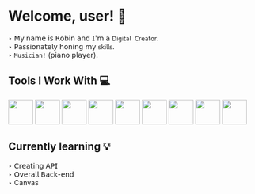 # Welcome, user! 👋

‣ 𝖬𝗒 𝗇𝖺𝗆𝖾 𝗂𝗌 𝖱𝗈𝖻𝗂𝗇 𝖺𝗇𝖽 𝖨'𝗆 𝖺 ```𝖣𝗂𝗀𝗂𝗍𝖺𝗅 𝖢𝗋𝖾𝖺𝗍𝗈𝗋```.</br>
‣ 𝖯𝖺𝗌𝗌𝗂𝗈𝗇𝖺𝗍𝖾𝗅𝗒 𝗁𝗈𝗇𝗂𝗇𝗀 𝗆𝗒 ```𝗌𝗄𝗂𝗅𝗅𝗌```.</br>
‣ ```Musician!``` (𝗉𝗂𝖺𝗇𝗈 𝗉𝗅𝖺𝗒𝖾𝗋).

## Tools I Work With 💻

<img width='50px' src="https://github.com/user-attachments/assets/b76f256a-036a-4ab9-b443-2e9267f9a985" />
<img width='50px' src="https://github.com/user-attachments/assets/7196470f-0ef7-464b-8be3-ae5cdbd813a7" />
<img width='50px' src="https://github.com/user-attachments/assets/64e31a9f-2cd9-4cec-b929-f34c8b78b7c3" />
<img width='50px' src="https://github.com/user-attachments/assets/894ea717-c6bb-42f9-994d-aac18ff6caaa" />
<img width='50px' src="https://github.com/user-attachments/assets/d59f0f28-2807-4b62-961f-230f55691a92" />
<img width='50px' src="https://github.com/user-attachments/assets/24889696-17d4-4a5e-ad2c-bc797ad22721" />
<img width='50px' src="https://github.com/user-attachments/assets/56902d3c-23ec-43d5-8d5f-31778d7932cc" />
<img width='50px' src="https://github.com/user-attachments/assets/ce8dc17e-4f61-4569-bbe5-1be4f747c84c" />
<img width='50px' src="https://github.com/user-attachments/assets/45573e1b-d695-4840-a9b7-9497049a7cc9" />

## Currently learning 💡
‣ 𝖢𝗋𝖾𝖺𝗍𝗂𝗇𝗀 𝖠𝖯𝖨</br>
‣ 𝖮𝗏𝖾𝗋𝖺𝗅𝗅 𝖡𝖺𝖼𝗄-𝖾𝗇𝖽</br>
‣ Canvas
